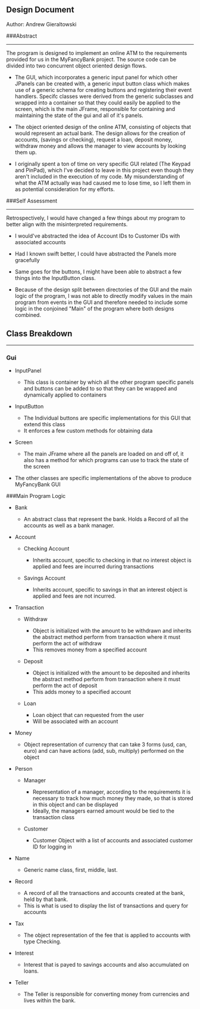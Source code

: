 ## Design Document
Author: Andrew Gieraltowski

###Abstract
***
The program is designed to implement an online ATM to the requirements provided for us
in the MyFancyBank project. The source code can be divided into two concurrent object oriented
design flows.

* The GUI, which incorporates a generic input panel for which other JPanels can be created with,
a generic input button class which makes use of a generic schema for creating buttons and registering
their event handlers. Specifc classes were derived from the generic subclasses and wrapped into a
container so that they could easily be applied to the screen, which is the main JFrame, responsible
for containing and maintaining the state of the gui and all of it's panels.

* The object oriented design of the online ATM, consisting of objects that would represent
an actual bank. The design allows for the creation of accounts, (savings or checking), request
a loan, deposit money, withdraw money and allows the manager to view accounts by looking them up.

* I originally spent a ton of time on very specific GUI related (The Keypad and PinPad), which I've
decided to leave in this project even though they aren't included in the execution of my code. 
My misunderstanding of what the ATM actually was had caused me to lose time, so I left them in as 
potential consideration for my efforts.


###Self Assessment
***

Retrospectively, I would have changed a few things about my program to better align with the 
misinterpreted requirements.

* I would've abstracted the idea of Account IDs to Customer IDs with associated accounts
* Had I known swift better, I could have abstracted the Panels more gracefully
* Same goes for the buttons, I might have been able to abstract a few things into the InputButton
class.

* Because of the design split between directories of the GUI and the main logic of the program, I was
not able to directly modify values in the main program from events in the GUI and therefore needed to 
include some logic in the conjoined "Main" of the program where both designs combined.

## Class Breakdown
***
### Gui
* InputPanel
    * This class is container by which all the other program specific panels and buttons can be added
    to so that they can be wrapped and dynamically applied to containers
    
* InputButton
    * The Individual buttons are specific implementations for this GUI that extend this class
    * It enforces a few custom methods for obtaining data
    
* Screen
    * The main JFrame where all the panels are loaded on and off of, it also has a method for
    which programs can use to track the state of the screen
    
* The other classes are specific implementations of the above to produce MyFancyBank GUI


###Main Program Logic
* Bank
    * An abstract class that represent the bank. Holds a Record of all the accounts as well as 
    a bank manager.
    
* Account

    * Checking Account
        * Inherits account, specific to checking in that no interest object is applied
        and fees are incurred during transactions

    * Savings Account
        * Inherits account, specific to savings in that an interest object is applied
        and fees are not incurred.

* Transaction

    * Withdraw
        * Object is initialized with the amount to be withdrawn and inherits the abstract method
        perform from transaction where it must perform the act of withdraw
        * This removes money from a specified account
    
    * Deposit
        * Object is initialized with the amount to be deposited and inherits the abstract method
        perform from transaction where it must perform the act of deposit
        * This adds money to a specified account
    
    * Loan
        * Loan object that can requested from the user
        * Will be associated with an account

* Money
    * Object representation of currency that can take 3 forms (usd, can, euro) and
    can have actions (add, sub, multiply) performed on the object

* Person
    * Manager
        * Representation of a manager, according to the requirements it is necessary to track
        how much money they made, so that is stored in this object and can be displayed
        * Ideally, the managers earned amount would be tied to the transaction class
    
    * Customer
        * Customer Object with a list of accounts and associated customer ID for logging in

* Name
    * Generic name class, first, middle, last.

* Record
    * A record of all the transactions and accounts created at the bank, held by that bank.
    * This is what is used to display the list of transactions and query for accounts

* Tax
    * The object representation of the fee that is applied to accounts with type Checking.

* Interest
    * Interest that is payed to savings accounts and also accumulated on loans.

* Teller
    * The Teller is responsible for converting money from currencies and lives within the bank.
    

